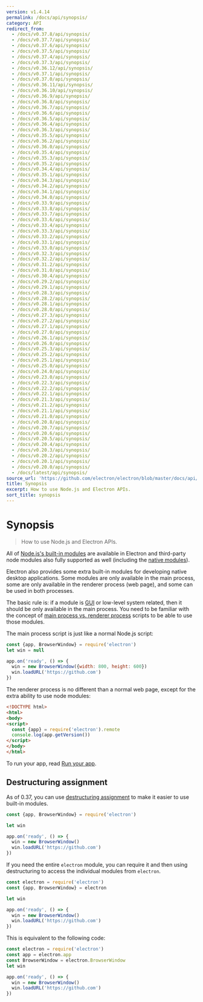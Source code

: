 ```yaml
---
version: v1.4.14
permalink: /docs/api/synopsis/
category: API
redirect_from:
  - /docs/v0.37.8/api/synopsis/
  - /docs/v0.37.7/api/synopsis/
  - /docs/v0.37.6/api/synopsis/
  - /docs/v0.37.5/api/synopsis/
  - /docs/v0.37.4/api/synopsis/
  - /docs/v0.37.3/api/synopsis/
  - /docs/v0.36.12/api/synopsis/
  - /docs/v0.37.1/api/synopsis/
  - /docs/v0.37.0/api/synopsis/
  - /docs/v0.36.11/api/synopsis/
  - /docs/v0.36.10/api/synopsis/
  - /docs/v0.36.9/api/synopsis/
  - /docs/v0.36.8/api/synopsis/
  - /docs/v0.36.7/api/synopsis/
  - /docs/v0.36.6/api/synopsis/
  - /docs/v0.36.5/api/synopsis/
  - /docs/v0.36.4/api/synopsis/
  - /docs/v0.36.3/api/synopsis/
  - /docs/v0.35.5/api/synopsis/
  - /docs/v0.36.2/api/synopsis/
  - /docs/v0.36.0/api/synopsis/
  - /docs/v0.35.4/api/synopsis/
  - /docs/v0.35.3/api/synopsis/
  - /docs/v0.35.2/api/synopsis/
  - /docs/v0.34.4/api/synopsis/
  - /docs/v0.35.1/api/synopsis/
  - /docs/v0.34.3/api/synopsis/
  - /docs/v0.34.2/api/synopsis/
  - /docs/v0.34.1/api/synopsis/
  - /docs/v0.34.0/api/synopsis/
  - /docs/v0.33.9/api/synopsis/
  - /docs/v0.33.8/api/synopsis/
  - /docs/v0.33.7/api/synopsis/
  - /docs/v0.33.6/api/synopsis/
  - /docs/v0.33.4/api/synopsis/
  - /docs/v0.33.3/api/synopsis/
  - /docs/v0.33.2/api/synopsis/
  - /docs/v0.33.1/api/synopsis/
  - /docs/v0.33.0/api/synopsis/
  - /docs/v0.32.3/api/synopsis/
  - /docs/v0.32.2/api/synopsis/
  - /docs/v0.31.2/api/synopsis/
  - /docs/v0.31.0/api/synopsis/
  - /docs/v0.30.4/api/synopsis/
  - /docs/v0.29.2/api/synopsis/
  - /docs/v0.29.1/api/synopsis/
  - /docs/v0.28.3/api/synopsis/
  - /docs/v0.28.2/api/synopsis/
  - /docs/v0.28.1/api/synopsis/
  - /docs/v0.28.0/api/synopsis/
  - /docs/v0.27.3/api/synopsis/
  - /docs/v0.27.2/api/synopsis/
  - /docs/v0.27.1/api/synopsis/
  - /docs/v0.27.0/api/synopsis/
  - /docs/v0.26.1/api/synopsis/
  - /docs/v0.26.0/api/synopsis/
  - /docs/v0.25.3/api/synopsis/
  - /docs/v0.25.2/api/synopsis/
  - /docs/v0.25.1/api/synopsis/
  - /docs/v0.25.0/api/synopsis/
  - /docs/v0.24.0/api/synopsis/
  - /docs/v0.23.0/api/synopsis/
  - /docs/v0.22.3/api/synopsis/
  - /docs/v0.22.2/api/synopsis/
  - /docs/v0.22.1/api/synopsis/
  - /docs/v0.21.3/api/synopsis/
  - /docs/v0.21.2/api/synopsis/
  - /docs/v0.21.1/api/synopsis/
  - /docs/v0.21.0/api/synopsis/
  - /docs/v0.20.8/api/synopsis/
  - /docs/v0.20.7/api/synopsis/
  - /docs/v0.20.6/api/synopsis/
  - /docs/v0.20.5/api/synopsis/
  - /docs/v0.20.4/api/synopsis/
  - /docs/v0.20.3/api/synopsis/
  - /docs/v0.20.2/api/synopsis/
  - /docs/v0.20.1/api/synopsis/
  - /docs/v0.20.0/api/synopsis/
  - /docs/latest/api/synopsis/
source_url: 'https://github.com/electron/electron/blob/master/docs/api/synopsis.md'
title: Synopsis
excerpt: How to use Node.js and Electron APIs.
sort_title: synopsis
---
```

# Synopsis

> How to use Node.js and Electron APIs.

All of [Node.js's built-in modules](https://nodejs.org/api/) are available in Electron and third-party node modules also fully supported as well (including the [native modules]({{site.baseurl}}/docs/tutorial/using-native-node-modules)).

Electron also provides some extra built-in modules for developing native desktop applications. Some modules are only available in the main process, some are only available in the renderer process (web page), and some can be used in both processes.

The basic rule is: if a module is [GUI](https://en.wikipedia.org/wiki/Graphical_user_interface) or low-level system related, then it should be only available in the main process. You need to be familiar with the concept of [main process vs. renderer process]({{site.baseurl}}/docs/tutorial/quick-start#main-process) scripts to be able to use those modules.

The main process script is just like a normal Node.js script:

```javascript
const {app, BrowserWindow} = require('electron')
let win = null

app.on('ready', () => {
  win = new BrowserWindow({width: 800, height: 600})
  win.loadURL('https://github.com')
})
```

The renderer process is no different than a normal web page, except for the extra ability to use node modules:

```html
<!DOCTYPE html>
<html>
<body>
<script>
  const {app} = require('electron').remote
  console.log(app.getVersion())
</script>
</body>
</html>
```

To run your app, read [Run your app]({{site.baseurl}}/docs/tutorial/quick-start#run-your-app).

## Destructuring assignment

As of 0.37, you can use [destructuring assignment](https://developer.mozilla.org/en-US/docs/Web/JavaScript/Reference/Operators/Destructuring_assignment) to make it easier to use built-in modules.

```javascript
const {app, BrowserWindow} = require('electron')

let win

app.on('ready', () => {
  win = new BrowserWindow()
  win.loadURL('https://github.com')
})
```

If you need the entire `electron` module, you can require it and then using destructuring to access the individual modules from `electron`.

```javascript
const electron = require('electron')
const {app, BrowserWindow} = electron

let win

app.on('ready', () => {
  win = new BrowserWindow()
  win.loadURL('https://github.com')
})
```

This is equivalent to the following code:

```javascript
const electron = require('electron')
const app = electron.app
const BrowserWindow = electron.BrowserWindow
let win

app.on('ready', () => {
  win = new BrowserWindow()
  win.loadURL('https://github.com')
})
```
